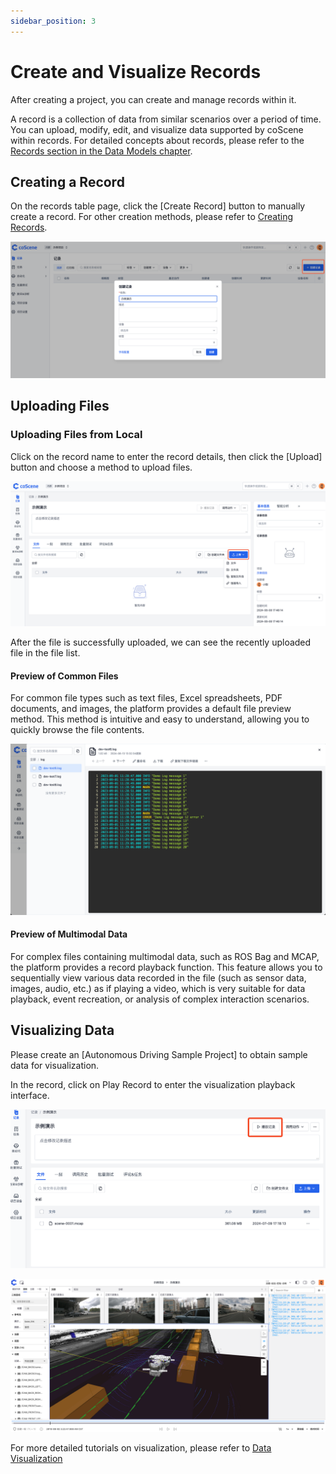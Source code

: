 ```yaml
---
sidebar_position: 3
---
```


# Create and Visualize Records

After creating a project, you can create and manage records within it.

A record is a collection of data from similar scenarios over a period of time. You can upload, modify, edit, and visualize data supported by coScene within records. For detailed concepts about records, please refer to the [Records section in the Data Models chapter](../developers/concepts/1-data-models.md#record).

## Creating a Record

On the records table page, click the [Create Record] button to manually create a record. For other creation methods, please refer to [Creating Records](../collaboration/record/2-create-record.md).

![create-record-modal](./img/2-3-create-record-modal.png)

## Uploading Files

### Uploading Files from Local

Click on the record name to enter the record details, then click the [Upload] button and choose a method to upload files.

![select-upload-means](./img/2-3-select-upload-means.png)

After the file is successfully uploaded, we can see the recently uploaded file in the file list.

#### Preview of Common Files

For common file types such as text files, Excel spreadsheets, PDF documents, and images, the platform provides a default file preview method. This method is intuitive and easy to understand, allowing you to quickly browse the file contents.

![preview-common-files](./img/2-3-preview-common-files.png)

#### Preview of Multimodal Data

For complex files containing multimodal data, such as ROS Bag and MCAP, the platform provides a record playback function. This feature allows you to sequentially view various data recorded in the file (such as sensor data, images, audio, etc.) as if playing a video, which is very suitable for data playback, event recreation, or analysis of complex interaction scenarios.

## Visualizing Data

Please create an [Autonomous Driving Sample Project] to obtain sample data for visualization.

In the record, click on Play Record to enter the visualization playback interface.

![select-play-record](./img/2-3-select-play-record.png)

![view-3d](./img/2-3-view-3d.png)

For more detailed tutorials on visualization, please refer to [Data Visualization](../viz/1-about-viz.md)
